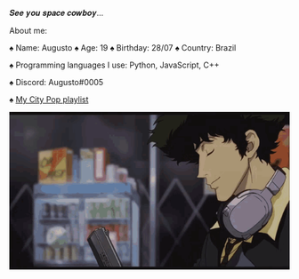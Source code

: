    𝑺𝒆𝒆 𝒚𝒐𝒖 𝒔𝒑𝒂𝒄𝒆 𝒄𝒐𝒘𝒃𝒐𝒚...

  About me:
  
 ♠️ Name: Augusto
   ♠️ Age: 19
      ♠️ Birthday: 28/07
         ♠️ Country: Brazil
 
 ♠️ Programming languages I use: Python, JavaScript, C++
 
 ♠️ Discord: Augusto#0005
 
 ♠️ [My City Pop playlist](https://www.youtube.com/playlist?list=PL6Gs-JOdBG-nS_dpxutNZFj9DcNkUafyV)
  
  
![](cowboy-bebop-spike.gif)
